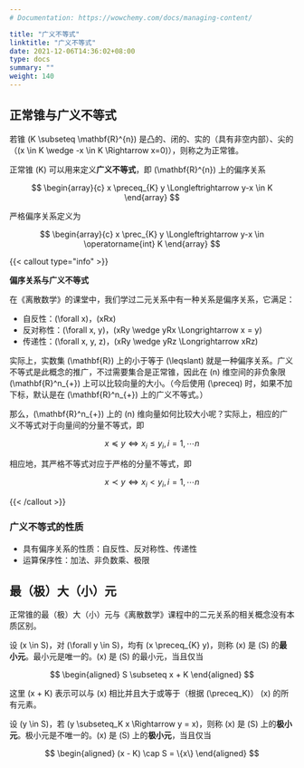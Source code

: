 ```yaml
---
# Documentation: https://wowchemy.com/docs/managing-content/

title: "广义不等式"
linktitle: "广义不等式"
date: 2021-12-06T14:36:02+08:00
type: docs
summary: ""
weight: 140
---
```


<!--more-->

## 正常锥与广义不等式

若锥 \(K \subseteq \mathbf{R}^{n}\) 是凸的、闭的、实的（具有非空内部）、尖的（\(x \in K \wedge -x \in K \Rightarrow x=0\)），则称之为正常锥。

正常锥 \(K\) 可以用来定义**广义不等式**，即 \(\mathbf{R}^{n}\) 上的偏序关系

$$
\begin{array}{c}
x \preceq_{K} y \Longleftrightarrow y-x \in K
\end{array}
$$

严格偏序关系定义为

$$
\begin{array}{c}
x \prec_{K} y \Longleftrightarrow y-x \in \operatorname{int} K
\end{array}
$$

{{< callout type="info" >}}

**偏序关系与广义不等式**

在《离散数学》的课堂中，我们学过二元关系中有一种关系是偏序关系，它满足：

- 自反性：\(\forall x\)，\(xRx\)
- 反对称性：\(\forall x, y\)，\(xRy \wedge yRx \Longrightarrow x = y\)
- 传递性：\(\forall x, y, z\)，\(xRy \wedge yRz \Longrightarrow xRz\)

实际上，实数集 \(\mathbf{R}\) 上的小于等于 \(\leqslant\) 就是一种偏序关系。广义不等式是此概念的推广，不过需要集合是正常锥，因此在 \(n\) 维空间的非负象限 \(\mathbf{R}^n_{+}\) 上可以比较向量的大小。（今后使用 \(\preceq\) 时，如果不加下标，默认是在 \(\mathbf{R}^n_{+}\) 上的广义不等式。）

那么，\(\mathbf{R}^n_{+}\) 上的 \(n\) 维向量如何比较大小呢？实际上，相应的广义不等式对于向量间的分量不等式，即

$$
x \preceq y \Longleftrightarrow x_i \leqslant y_i, i = 1, \cdots n
$$

相应地，其严格不等式对应于严格的分量不等式，即

$$
x \prec y \Longleftrightarrow x_i < y_i, i = 1, \cdots n
$$

{{< /callout >}}

### 广义不等式的性质

- 具有偏序关系的性质：自反性、反对称性、传递性
- 运算保序性：加法、非负数乘、极限

## 最（极）大（小）元

正常锥的最（极）大（小）元与《离散数学》课程中的二元关系的相关概念没有本质区别。

设 \(x \in S\)，对 \(\forall y \in S\)，均有 \(x \preceq_{K} y\)，则称 \(x\) 是 \(S\) 的**最小元**。最小元是唯一的。\(x\) 是 \(S\) 的最小元，当且仅当

$$
\begin{aligned}
S \subseteq x + K
\end{aligned}
$$

这里 \(x + K\) 表示可以与 \(x\) 相比并且大于或等于（根据 \(\preceq_K\)） \(x\) 的所有元素。

设 \(y \in S\)，若 \(y \subseteq_K x \Rightarrow y = x\)，则称 \(x\) 是 \(S\) 上的**极小元**。极小元是不唯一的。\(x\) 是 \(S\) 上的**极小元**，当且仅当

$$
\begin{aligned}
(x - K) \cap S = \{x\}
\end{aligned}
$$

